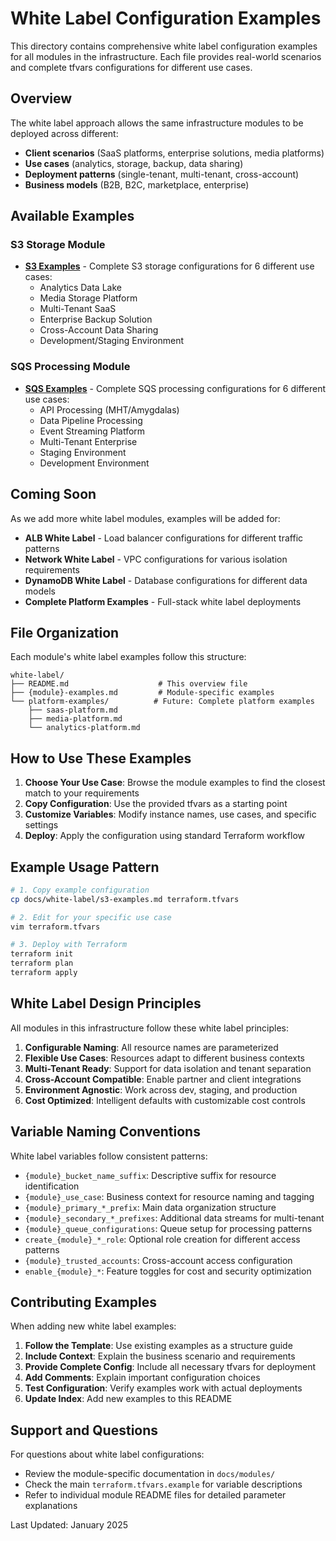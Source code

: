 # White Label Configuration Examples

This directory contains comprehensive white label configuration examples for all modules in the infrastructure. Each file provides real-world scenarios and complete tfvars configurations for different use cases.

## Overview

The white label approach allows the same infrastructure modules to be deployed across different:
- **Client scenarios** (SaaS platforms, enterprise solutions, media platforms)
- **Use cases** (analytics, storage, backup, data sharing)
- **Deployment patterns** (single-tenant, multi-tenant, cross-account)
- **Business models** (B2B, B2C, marketplace, enterprise)

## Available Examples

### S3 Storage Module
- **[S3 Examples](s3-examples.md)** - Complete S3 storage configurations for 6 different use cases:
  - Analytics Data Lake
  - Media Storage Platform
  - Multi-Tenant SaaS
  - Enterprise Backup Solution
  - Cross-Account Data Sharing
  - Development/Staging Environment

### SQS Processing Module
- **[SQS Examples](sqs-examples.md)** - Complete SQS processing configurations for 6 different use cases:
  - API Processing (MHT/Amygdalas)
  - Data Pipeline Processing
  - Event Streaming Platform
  - Multi-Tenant Enterprise
  - Staging Environment
  - Development Environment

## Coming Soon

As we add more white label modules, examples will be added for:
- **ALB White Label** - Load balancer configurations for different traffic patterns
- **Network White Label** - VPC configurations for various isolation requirements
- **DynamoDB White Label** - Database configurations for different data models
- **Complete Platform Examples** - Full-stack white label deployments

## File Organization

Each module's white label examples follow this structure:

```
white-label/
├── README.md                    # This overview file
├── {module}-examples.md         # Module-specific examples
└── platform-examples/          # Future: Complete platform examples
    ├── saas-platform.md
    ├── media-platform.md
    └── analytics-platform.md
```

## How to Use These Examples

1. **Choose Your Use Case**: Browse the module examples to find the closest match to your requirements
2. **Copy Configuration**: Use the provided tfvars as a starting point
3. **Customize Variables**: Modify instance names, use cases, and specific settings
4. **Deploy**: Apply the configuration using standard Terraform workflow

## Example Usage Pattern

```bash
# 1. Copy example configuration
cp docs/white-label/s3-examples.md terraform.tfvars

# 2. Edit for your specific use case
vim terraform.tfvars

# 3. Deploy with Terraform
terraform init
terraform plan
terraform apply
```

## White Label Design Principles

All modules in this infrastructure follow these white label principles:

1. **Configurable Naming**: All resource names are parameterized
2. **Flexible Use Cases**: Resources adapt to different business contexts
3. **Multi-Tenant Ready**: Support for data isolation and tenant separation
4. **Cross-Account Compatible**: Enable partner and client integrations
5. **Environment Agnostic**: Work across dev, staging, and production
6. **Cost Optimized**: Intelligent defaults with customizable cost controls

## Variable Naming Conventions

White label variables follow consistent patterns:

- `{module}_bucket_name_suffix`: Descriptive suffix for resource identification
- `{module}_use_case`: Business context for resource naming and tagging
- `{module}_primary_*_prefix`: Main data organization structure
- `{module}_secondary_*_prefixes`: Additional data streams for multi-tenant
- `{module}_queue_configurations`: Queue setup for processing patterns
- `create_{module}_*_role`: Optional role creation for different access patterns
- `{module}_trusted_accounts`: Cross-account access configuration
- `enable_{module}_*`: Feature toggles for cost and security optimization

## Contributing Examples

When adding new white label examples:

1. **Follow the Template**: Use existing examples as a structure guide
2. **Include Context**: Explain the business scenario and requirements
3. **Provide Complete Config**: Include all necessary tfvars for deployment
4. **Add Comments**: Explain important configuration choices
5. **Test Configuration**: Verify examples work with actual deployments
6. **Update Index**: Add new examples to this README

## Support and Questions

For questions about white label configurations:
- Review the module-specific documentation in `docs/modules/`
- Check the main `terraform.tfvars.example` for variable descriptions
- Refer to individual module README files for detailed parameter explanations

Last Updated: January 2025